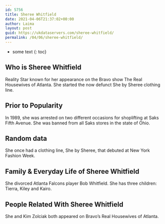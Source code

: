 ```yaml
---
id: 5756
title: Sheree Whitfield
date: 2021-04-06T21:37:02+00:00
author: Laima
layout: post
guid: https://ukdataservers.com/sheree-whitfield/
permalink: /04/06/sheree-whitfield/
---
```


* some text
{: toc}


## Who is Sheree Whitfield
                  
                  
                  
Reality Star known for her appearance on the Bravo show The Real Housewives of Atlanta. She started the now defunct She by Sheree clothing line.
                  
              
            
              
            
                
                
                
## Prior to Popularity
                  
                  
                  
In 1989, she was arrested on two different occasions for shoplifting at Saks Fifth Avenue. She was banned from all Saks stores in the state of Ohio.
                  
              
            
              
            
                
                
                
## Random data
                  
                  
                  
She once had a clothing line, She by Sheree, that debuted at New York Fashion Week.
                  
              
            
              
            
                
                
                
## Family & Everyday Life of Sheree Whitfield
                  
                  
                  
She divorced Atlanta Falcons player Bob Whitfield. She has three children: Tierra, Kiley and Kairo.
                  
              
            
              
            
                
                
                
## People Related With Sheree Whitfield
                  
                  
                  
She and Kim Zolciak both appeared on Bravo&#8217;s Real Housewives of Atlanta.
                  
              
            
              
            
                
              
            
              
              
            
            
              
            
          
          
          